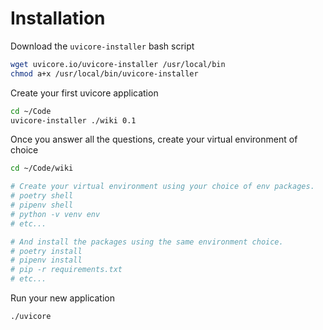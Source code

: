 # Installation

Download the `uvicore-installer` bash script

```bash
wget uvicore.io/uvicore-installer /usr/local/bin
chmod a+x /usr/local/bin/uvicore-installer
```

Create your first uvicore application
```bash
cd ~/Code
uvicore-installer ./wiki 0.1
```

Once you answer all the questions, create your virtual environment of choice
```bash
cd ~/Code/wiki

# Create your virtual environment using your choice of env packages.
# poetry shell
# pipenv shell
# python -v venv env
# etc...

# And install the packages using the same environment choice.
# poetry install
# pipenv install
# pip -r requirements.txt
# etc...
```

Run your new application
```bash
./uvicore
```

